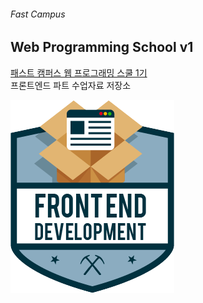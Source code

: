 ###### Fast Campus
## Web Programming School v1

[패스트 캠퍼스 웹 프로그래밍 스쿨 1기](http://www.fastcampus.co.kr/dev_school_wp/)<br>
프론트엔드 파트 수업자료 저장소

![프론트엔드 개발](./Assets/FED.png)